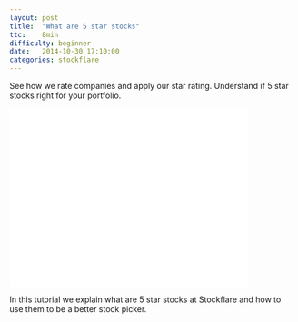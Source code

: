 ```yaml
---
layout: post
title:  "What are 5 star stocks"
ttc:    8min
difficulty: beginner
date:   2014-10-30 17:10:00
categories: stockflare
---
```

See how we rate companies and apply our star rating. Understand if 5 star stocks right for your portfolio.

<iframe width="420" height="315" src="//www.youtube.com/embed/2GMIC-vtno4" frameborder="0" allowfullscreen></iframe>

In this tutorial we explain what are 5 star stocks at Stockflare and how to use them to be a better stock picker.
